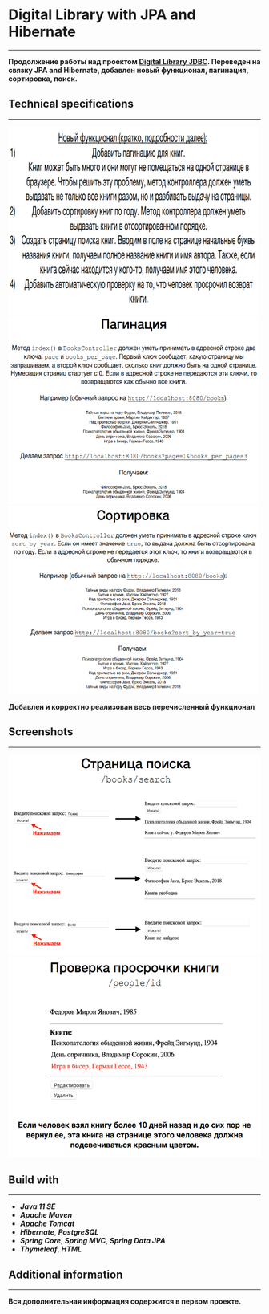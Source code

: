 # Digital Library with JPA and Hibernate
_____
**Продолжение работы над проектом [Digital Library JDBC](https://github.com/OlegShukyurov/DigitalLibraryJpaHibernate). Переведен на связку JPA and Hibernate, добавлен новый функционал, пагинация, сортировка, поиск.**


## Technical specifications
____
<p>
    <img src="https://github.com/OlegShukyurov/DigitalLibraryJpaHibernate/blob/master/src/main/resources/images/tz1.png" alt="Фотография 1" width="500" height="375">
    <img src="https://github.com/OlegShukyurov/DigitalLibraryJpaHibernate/blob/master/src/main/resources/images/tz2.png" alt="Фотография 2" width="500" height="375">
    <img src="https://github.com/OlegShukyurov/DigitalLibraryJpaHibernate/blob/master/src/main/resources/images/tz3.png" alt="Фотография 3" width="500" height="375">
</p>
 
**Добавлен и корректно реализован весь перечисленный функционал**


## Screenshots 
____
<p>
    <img src="https://github.com/OlegShukyurov/DigitalLibraryJpaHibernate/blob/master/src/main/resources/images/ex1.png" alt="Фотография 1" width="550" height="400">
    <img src="https://github.com/OlegShukyurov/DigitalLibraryJpaHibernate/blob/master/src/main/resources/images/ex2.png" alt="Фотография 2" width="550" height="400">
</p>


## Build with
____
+ ***Java 11 SE*** 
+ ***Apache Maven***
+ ***Apache Tomcat***
+ ***Hibernate***, ***PostgreSQL***
+ ***Spring Core***, ***Spring MVC***, ***Spring Data JPA***
+ ***Thymeleaf***, ***HTML***


## Additional information
____
**Вся дополнительная информация содержится в первом проекте.**
